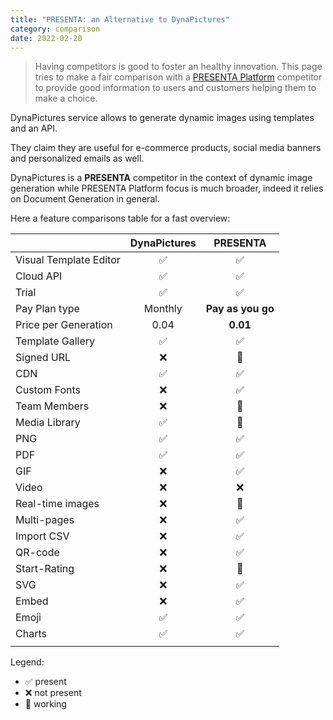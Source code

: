 ```yaml
---
title: "PRESENTA: an Alternative to DynaPictures"
category: comparison
date: 2022-02-20
---
```


> Having competitors is good to foster an healthy innovation. This page tries to make a fair comparison with a [PRESENTA Platform](/) competitor to provide good information to users and customers helping them to make a choice.

DynaPictures service allows to generate dynamic images using templates and an API.

They claim they are useful for e-commerce products, social media banners and personalized emails as well.

DynaPictures is a **PRESENTA** competitor in the context of dynamic image generation while PRESENTA Platform focus is much broader, indeed it relies on Document Generation in general.

Here a feature comparisons table for a fast overview:

|                        | DynaPictures |     PRESENTA      |
| :--------------------- | :----------: | :---------------: |
| Visual Template Editor |      ✅       |         ✅         |
| Cloud API              |      ✅       |         ✅         |
| Trial                  |      ✅       |         ✅         |
| Pay Plan type          |   Monthly    | **Pay as you go** |
| Price per Generation   |     0.04     |     **0.01**      |
| Template Gallery       |      ✅       |         ✅         |
| Signed URL             |      ❌       |         🔧         |
| CDN                    |      ✅       |         ✅         |
| Custom Fonts           |      ❌       |         ✅         |
| Team Members           |      ❌       |         🔧         |
| Media Library          |      ✅       |         🔧         |
| PNG                    |      ✅       |         ✅         |
| PDF                    |      ✅       |         ✅         |
| GIF                    |      ❌       |         ✅         |
| Video                  |      ❌       |         ❌         |
| Real-time images       |      ❌       |         🔧         |
| Multi-pages            |      ❌       |         ✅         |
| Import CSV             |      ❌       |         ✅         |
| QR-code                |      ❌       |         ✅         |
| Start-Rating           |      ❌       |         🔧         |
| SVG                    |      ❌       |         ✅         |
| Embed                  |      ❌       |         ✅         |
| Emoji                  |      ✅       |         ✅         |
| Charts                 |      ✅       |         ✅         |
|                        |              |                   |


Legend: 

- ✅ present
- ❌ not present
- 🔧 working